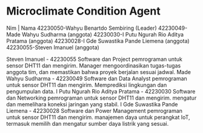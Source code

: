 # Microclimate Condition Agent

Nim | Nama
42230050-Wahyu Benartdo Sembiring (Leader)
42230049-Made Wahyu Sudharma (anggota)
42230030-I Putu Ngurah Rio Aditya Pratama (anggota)
42230028-I Gde Suwastika Pande Liemena (anggota)
42230055-Steven Imanuel (anggota)


Steven Imanuel - 42230055 Software dan Project pemrograman untuk sensor DHT11 dan mengirim. Manager mengoordinasikan tugas-tugas anggota tim, dan memastikan bahwa proyek berjalan sesuai jadwal.
Made Wahyu Sudharma - 42230049 Software dan Data Analyst pemrograman untuk sensor DHT11 dan mengirim. Memprediksi lingkungan dan pengumpulan data.
I Putu Ngurah Rio Aditya Pratama - 42230030 Software dan Networking pemrograman untuk sensor DHT11 dan mengirim. mengatur dan memelihara koneksi jaringan yang stabil.
I Gde Suwastika Pande Liemena - 42230028 Software dan Power Management pemrograman untuk sensor DHT11 dan mengirim. manajemen daya untuk perangkat IoT, termasuk memilih dan mengatur sumber daya listrik yang sesuai.
